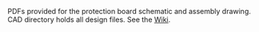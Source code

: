 PDFs provided for the protection board schematic and assembly drawing. CAD directory holds all design files. See the [Wiki](https://github.com/ehaag/TBP_Lighting/wiki/Home).
